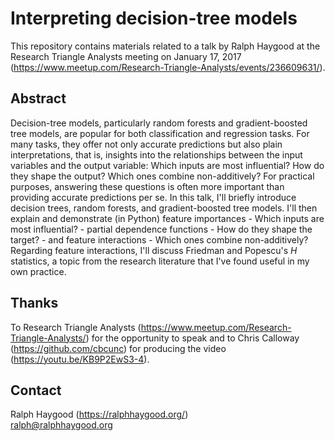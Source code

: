 Interpreting decision-tree models
=================================

This repository contains materials related to a talk by Ralph Haygood at the Research Triangle Analysts meeting on
January 17, 2017 (https://www.meetup.com/Research-Triangle-Analysts/events/236609631/).


Abstract
--------

Decision-tree models, particularly random forests and gradient-boosted tree models, are popular for both classification
and regression tasks. For many tasks, they offer not only accurate predictions but also plain interpretations, that is,
insights into the relationships between the input variables and the output variable: Which inputs are most influential?
How do they shape the output? Which ones combine non-additively? For practical purposes, answering these questions is
often more important than providing accurate predictions per se. In this talk, I'll briefly introduce decision trees,
random forests, and gradient-boosted tree models. I'll then explain and demonstrate (in Python) feature importances -
Which inputs are most influential? - partial dependence functions - How do they shape the target? - and feature
interactions - Which ones combine non-additively? Regarding feature interactions, I'll discuss Friedman and Popescu's
*H* statistics, a topic from the research literature that I've found useful in my own practice.


Thanks
------

To Research Triangle Analysts (https://www.meetup.com/Research-Triangle-Analysts/) for the opportunity to speak and to
Chris Calloway (https://github.com/cbcunc) for producing the video (https://youtu.be/KB9P2EwS3-4).


Contact
-------

Ralph Haygood (https://ralphhaygood.org/)  
ralph@ralphhaygood.org
